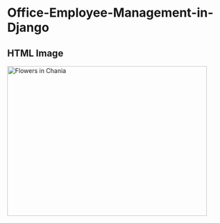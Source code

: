 # Office-Employee-Management-in-Django
<!DOCTYPE html>
<html>
<body>

<h2>HTML Image</h2>
<img src="img_chania.jpg" alt="Flowers in Chania" width="460" height="345">

</body>
</html>

